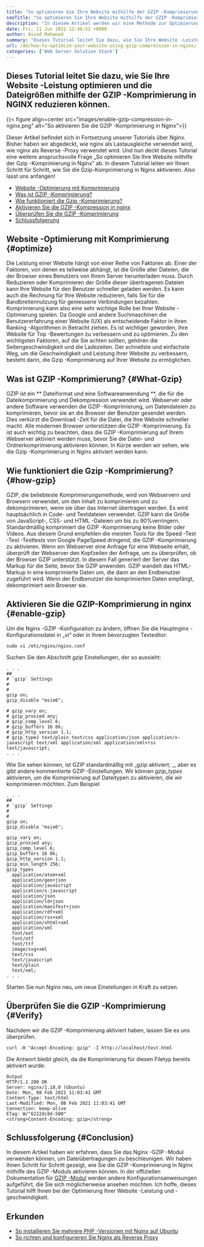 ```yaml
---
title: "So optimieren Sie Ihre Website mithilfe der GZIP -Komprimierung in Nginx" 
seoTitle: "So optimieren Sie Ihre Website mithilfe der GZIP -Komprimierung in Nginx" 
description: "In diesem Artikel werden wir eine Methode zur Optimierung Ihrer Website -Übertragungsgeschwindigkeiten diskutieren, indem die Dateigrößen durch GZIP -Komprimierung in Nginx reduziert werden." 
date: Fri, 11 Jun 2021 12:46:52 +0000
author: Assad Mahmood
summary: "Dieses Tutorial leitet Sie dazu, wie Sie Ihre Website -Leistung optimieren und sie schnell durchführen, indem Sie die Dateigrößen mithilfe der GZIP -Komprimierung in Nginx reduzieren." 
url: /de/how-to-optimize-your-website-using-gzip-compression-in-nginx/
categories: ['Web Server Solution Stack']
---
```


## Dieses Tutorial leitet Sie dazu, wie Sie Ihre Website -Leistung optimieren und die Dateigrößen mithilfe der GZIP -Komprimierung in NGINX reduzieren können.

{{< figure align=center src="images/enable-gzip-compression-in-nginx.png" alt="So aktivieren Sie die GZIP -Komprimierung in Nginx">}}

Dieser Artikel befindet sich in Fortsetzung unserer Tutorials über Nginx. Bisher haben wir abgedeckt, wie nginx als Lastausgleiche verwendet wird, wie nginx als Reverse -Proxy verwendet wird. Und nun deckt dieses Tutorial eine weitere anspruchsvolle Frage „So optimieren Sie Ihre Website mithilfe der Gzip -Komprimierung in Nginx“ ab. In diesem Tutorial leiten wir Ihnen Schritt für Schritt, wie Sie die Gzip-Komprimierung in Nginx aktivieren. Also lasst uns anfangen!
  * [Website -Optimierung mit Komprimierung][1]
  * [Was ist GZIP -Komprimierung?][2]
  * [Wie funktioniert die Gzip -Komprimierung?][3]
  * [Aktivieren Sie die GZIP -Kompression in nginx][4]
  * [Überprüfen Sie die GZIP -Komprimierung][5]
  * [Schlussfolgerung][6]

## Website -Optimierung mit Komprimierung {#optimize}
Die Leistung einer Website hängt von einer Reihe von Faktoren ab. Einer der Faktoren, von denen es teilweise abhängt, ist die Größe aller Dateien, die der Browser eines Benutzers von Ihrem Server herunterladen muss. Durch Reduzieren oder Komprimieren der Größe dieser übertragenen Dateien kann Ihre Website für den Benutzer schneller geladen werden. Es kann auch die Rechnung für Ihre Website reduzieren, falls Sie für die Bandbreitennutzung für gemessene Verbindungen bezahlen. Komprimierung kann also eine sehr wichtige Rolle bei Ihrer Website -Optimierung spielen.
Da Google und andere Suchmaschinen die Benutzererfahrung einer Website (UX) als entscheidende Faktor in ihren Ranking -Algorithmen in Betracht ziehen. Es ist wichtiger geworden, Ihre Website für Top -Bewertungen zu verbessern und zu optimieren. Zu den wichtigsten Faktoren, auf die Sie achten sollten, gehören die Seitengeschwindigkeit und die Ladezeiten. Der schnellste und einfachste Weg, um die Geschwindigkeit und Leistung Ihrer Website zu verbessern, besteht darin, die Gzip -Komprimierung auf Ihrer Website zu ermöglichen.

## Was ist GZIP -Komprimierung? {#What-Gzip}
GZIP ist ein ** Dateiformat und eine Softwareanwendung **, die für die Dateikomprimierung und Dekompression verwendet wird. Webserver oder andere Software verwenden die GZIP -Komprimierung, um Datendateien zu komprimieren, bevor sie an die Browser der Benutzer gesendet werden. Dies verkürzt die Download -Zeit für die Datei, die Ihre Website schneller macht. Alle modernen Browser unterstützen die GZIP -Komprimierung.
Es ist auch wichtig zu beachten, dass die GZIP -Komprimierung auf Ihrem Webserver aktiviert werden muss, bevor Sie die Datei- und Ordnerkomprimierung aktivieren können. In Kürze werden wir sehen, wie die Gzip -Komprimierung in Nginx aktiviert werden kann.

## Wie funktioniert die Gzip -Komprimierung? {#how-gzip}
GZIP, die beliebteste Komprimierungsmethode, wird von Webservern und Browsern verwendet, um den Inhalt zu komprimieren und zu dekomprimieren, wenn sie über das Internet übertragen werden. Es wird hauptsächlich in Code- und Textdateien verwendet. GZIP kann die Größe von JavaScript-, CSS- und HTML -Dateien um bis zu 90%verringern.
Standardmäßig komprimiert die GZIP -Komprimierung keine Bilder oder Videos. Aus diesem Grund empfehlen die meisten Tools für die Speed ​​-Test -Test -Testtests von Google PageSpeed ​​dringend, die GZIP -Komprimierung zu aktivieren.
Wenn ein Webserver eine Anfrage für eine Webseite erhält, überprüft der Webserver den Kopfzeilen der Anfrage, um zu überprüfen, ob der Browser GZIP unterstützt. In diesem Fall generiert der Server das Markup für die Seite, bevor Sie GZIP anwenden. GZIP wandelt das HTML-Markup in eine komprimierte Daten um, die dann an den Endbenutzer zugeführt wird. Wenn der Endbenutzer die komprimierten Daten empfängt, dekomprimiert sein Browser sie.

## Aktivieren Sie die GZIP-Komprimierung in nginx {#enable-gzip}
Um die Nginx -GZIP -Konfiguration zu ändern, öffnen Sie die Hauptnginx -Konfigurationsdatei in „_vi_“ oder in Ihrem bevorzugten Texteditor:
```
sudo vi /etc/nginx/nginx.conf
```
Suchen Sie den Abschnitt _gzip_ Einstellungen, der so aussieht:
```
. . .
##
# `gzip` Settings
#
#
gzip on;
gzip_disable "msie6";

# gzip_vary on;
# gzip_proxied any;
# gzip_comp_level 6;
# gzip_buffers 16 8k;
# gzip_http_version 1.1;
# gzip_types text/plain text/css application/json application/x-javascript text/xml application/xml application/xml+rss text/javascript;
. . .
```
Wie Sie sehen können, ist GZIP standardmäßig mit _gzip aktiviert; _, aber es gibt andere kommentierte GZIP -Einstellungen.
Wir können _gzip_types_ aktivieren, um die Komprimierung auf Dateitypen zu aktivieren, die wir komprimieren möchten. Zum Beispiel
```
. . .
##
# `gzip` Settings
#
#
gzip on;
gzip_disable "msie6";

gzip_vary on;
gzip_proxied any;
gzip_comp_level 6;
gzip_buffers 16 8k;
gzip_http_version 1.1;
gzip_min_length 256;
gzip_types
  application/atom+xml
  application/geo+json
  application/javascript
  application/x-javascript
  application/json
  application/ld+json
  application/manifest+json
  application/rdf+xml
  application/rss+xml
  application/xhtml+xml
  application/xml
  font/eot
  font/otf
  font/ttf
  image/svg+xml
  text/css
  text/javascript
  text/plain
  text/xml;
. . .
```
Starten Sie nun Nginx neu, um neue Einstellungen in Kraft zu setzen.

## Überprüfen Sie die GZIP -Komprimierung {#Verify}
Nachdem wir die GZIP -Komprimierung aktiviert haben, lassen Sie es uns überprüfen.
```
curl -H "Accept-Encoding: gzip" -I http://localhost/test.html

```
Die Antwort bleibt gleich, da die Komprimierung für diesen Filetyp bereits aktiviert wurde:
```
Output
HTTP/1.1 200 OK
Server: nginx/1.18.0 (Ubuntu)
Date: Mon, 08 Feb 2021 11:03:41 GMT
Content-Type: text/html
Last-Modified: Mon, 08 Feb 2021 11:03:41 GMT
Connection: keep-alive
ETag: W/"6222dc8d-500"
<strong>Content-Encoding: gzip</strong>
```

## Schlussfolgerung {#Conclusion}
In diesem Artikel haben wir erfahren, dass Sie das Nginx -GZIP -Modul verwenden können, um Dateiübertragungen zu beschleunigen. Wir haben Ihnen Schritt für Schritt gezeigt, wie Sie die GZIP -Komprimierung in Nginx mithilfe des GZIP -Moduls aktivieren können. In der offiziellen Dokumentation für [GZIP -Modul][7] werden andere Konfigurationsanweisungen aufgeführt, die Sie sich möglicherweise ansehen möchten. Ich hoffe, dieses Tutorial hilft Ihnen bei der Optimierung Ihrer Website -Leistung und -geschwindigkeit.

## Erkunden
  * [So installieren Sie mehrere PHP -Versionen mit Nginx auf Ubuntu][8]
  * [So richten und konfigurieren Sie Nginx als Reverse Proxy][9]

  
[1]: #optimize
[2]: #what-gzip
[3]: #how-gzip
[4]: #enable-gzip
[5]: #verify-gzip
[6]: #conclusion
[7]: https://nginx.org/en/docs/http/ngx_http_gzip_module.html
[8]: https://blog.containerize.com/web-server-solution-stack/how-to-install-multiple-php-versions-with-nginx-on-ubuntu/
[9]: https://blog.containerize.com/web-server-solution-stack/how-to-setup-and-configure-nginx-as-reverse-proxy/
